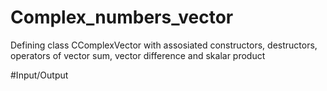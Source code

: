 # Complex_numbers_vector
Defining class CComplexVector with assosiated constructors, destructors, operators of vector sum, vector difference and skalar product

#Input/Output
